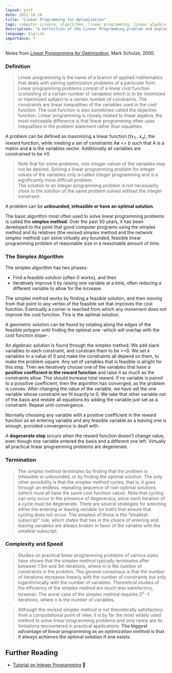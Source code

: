 ```yaml
---
layout: post
date: 2022-10-18
title: "Linear Programming for Optimization"
tags: computer science, algorithms, linear programming, linear algebra 
description: "A definition of the Linear Programming problem and explanation of the Simplex Algorithm, together with some theoretical considerations."
language: English
importance: 7
---
```


Notes from [*Linear Programming for Optimization*](https://www.researchgate.net/publication/2420905_Linear_Programming_for_Optimization), Mark Schulze, 2000.

### Definition

> Linear programming is the name of a branch of applied mathematics that deals with solving optimization problems of a particular form. Linear programming problems consist of a linear cost function (consisting of a certain number of variables) which is to be minimized or maximized subject to a certain number of constraints. The constraints are linear inequalities of the variables used in the cost function. The cost function is also sometimes called the objective function. Linear programming is closely related to linear algebra; the most noticeable difference is that linear programming often uses inequalities in the problem statement rather than equalities.

A problem can be defined as maximizing a linear function *f(x<sub>1</sub>...x<sub>n</sub>)*, the reward function, while meeting a set of constraints _A**x** <= b_ such that A is a matrix and **x** is the variables vector. Additionally all variables are constrained to be ≥0.

> Note that for some problems, non-integer values of the variables may not be desired. Solving a linear programming problem for integer values of the variables only is called integer programming and is a significantly more difficult problem. <br>The solution to an integer programming problem is not necessarily close to the solution of the same problem solved without the integer constraint. 

A problem can be **unbounded, infeasible or have an optimal solution**.

The basic algorithm most often used to solve linear programming problems is called the
**simplex method**. Over the past 50 years, it has been developed to the point that good computer programs using the simplex method and its relatives (the revised simplex method
and the network simplex method) can solve virtually any bounded, feasible linear
programming problem of reasonable size in a reasonable amount of time. 

### The Simplex Algorithm

The simplex algorithm has two phases:
- Find a feasible solution (often 0 works), and then
- Iteratively improve it by raising one variable at a time, often reducing a different variable to allow for the increase.

The simplex method works by finding a feasible solution, and then moving from that point
to any vertex of the feasible set that improves the cost function. Eventually a corner is
reached from which any movement does not improve the cost function. This is the optimal
solution.

A geometric solution can be found by rotating along the edges of the feasible polygon until finding the optimal one -which will overlap with the cost function slope-.

An algebraic solution is found through the simplex method. We add slack variables to each constraint, and constrain them to be >=0. We set *k* variables to a value of 0 and make the constraints all depend on them, to make the problem square. Any set of variables that is feasible is alright for this step. Then we iteratively choose one of the variables that have a **positive coefficient in the reward function** and raise it as much as the constraints allow. This should increase total reward. If no variable is paired to a possitive coefficient, then the algorithm has converged, as the problem is convex. After changing the value of the variable, we have set the one variable whose constraint we fit exactly to 0. We take that other variable out of the basis and restate all equations by adding the variable just set as a constraint. Repeat until convergence. 

Normally choosing any variable with a positive coefficient in the reward function as an entering variable and any feasible variable as a leaving one is enough, provided convergence is dealt with.

A **degenerate step** occurs when the reward function doesn't change value, even though one variable entered the basis and a different one left. Virtually all practical linear programming problems are degenerate.

### Termination

> The simplex method terminates by finding that the problem is infeasible or unbounded, or by finding the optimal solution. The only other possibility is that the simplex method cycles; that is, it goes through an endless, repeating sequence of non-optimal solutions (which must all have the same cost function value). Note that cycling can only occur in the presence of degeneracy, since each iteration of a cycle must be degenerate. There are several strategies for selecting either the entering or leaving variable (or both) that ensure that cycling does not occur. The simplest of these is the “smallest-subscript” rule, which
states that ties in the choice of entering and leaving variables are always broken in favor of the variable with the smallest subscript.

### Complexity and Speed

> Studies on practical linear programming problems of various sizes have shown that the simplex method typically terminates after between 1.5*m* and 3*m* iterations, where *m* is the number of constraints in the problem. The general consensus is that the number of iterations increases linearly with the number of constraints but only logarithmically with the number of variables. Theoretical studies of the efficiency of the simplex method are much less satisfactory, however. The worst case of the simplex method requires 2<sup>n</sup> -1 iterations, where n is the number of variables.

> Although the revised simplex method is not theoretically satisfactory from a computational point of view, it is by far the most widely used method to solve linear programming problems and only rarely are its limitations encountered in practical applications. **The biggest advantage of linear programming as an optimization method is that it always achieves the optimal solution if one exists.**

## Further Reading

- [Tutorial on Integer Programming](https://www.math.clemson.edu/\~mjs/courses/mthsc.440/integer.pdf) 🌱